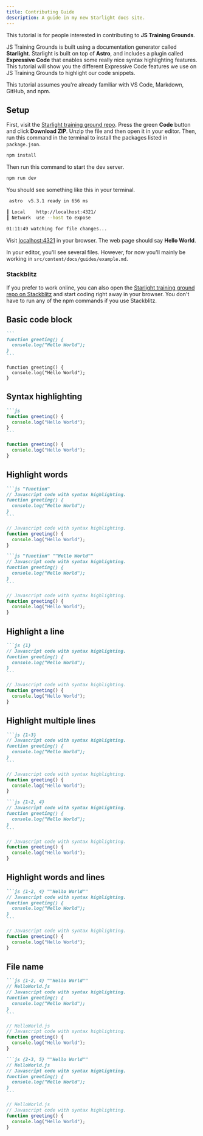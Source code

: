 ```yaml
---
title: Contributing Guide
description: A guide in my new Starlight docs site.
---
```


This tutorial is for people interested in contributing to **JS Training Grounds**.

JS Training Grounds is built using a documentation generator called **Starlight**. Starlight is built on top of **Astro**, and includes a plugin called **Expressive Code** that enables some really nice syntax highlighting features. This tutorial will show you the different Expressive Code features we use on JS Training Grounds to highlight our code snippets.

This tutorial assumes you're already familiar with VS Code, Markdown, GitHub, and npm.

## Setup

First, visit the <a href="https://github.com/simpledevio/starlight-training-ground" target="_blank">Starlight training ground repo</a>. Press the green **Code** button and click **Download ZIP**. Unzip the file and then open it in your editor. Then, run this command in the terminal to install the packages listed in `package.json`.

```bash
npm install
```

Then run this command to start the dev server.

```bash
npm run dev
```

You should see something like this in your terminal.

```bash
 astro  v5.3.1 ready in 656 ms

┃ Local    http://localhost:4321/
┃ Network  use --host to expose

01:11:49 watching for file changes...
```

Visit <a href="http://localhost:4321/" target="_blank">localhost:4321</a> in your browser. The web page should say **Hello World**.

In your editor, you'll see several files. However, for now you'll mainly be working in `src/content/docs/guides/example.md`.

### Stackblitz

If you prefer to work online, you can also open the <a href="https://stackblitz.com/github/simpledevio/starlight-training-ground?file=src/content/docs/guides/example.md" target="_blank">Starlight training ground repo on Stackblitz</a> and start coding right away in your browser. You don't have to run any of the npm commands if you use Stackblitz.

## Basic code block

````md
```
function greeting() {
  console.log("Hello World");
}
```
````

```
function greeting() {
  console.log("Hello World");
}
```

## Syntax highlighting

````md
```js
function greeting() {
  console.log("Hello World");
}
```
````

```js
function greeting() {
  console.log("Hello World");
}
```

## Highlight words

````md
```js "function"
// Javascript code with syntax highlighting.
function greeting() {
  console.log("Hello World");
}
```
````

```js "function"
// Javascript code with syntax highlighting.
function greeting() {
  console.log("Hello World");
}
```

````md
```js "function" ""Hello World""
// Javascript code with syntax highlighting.
function greeting() {
  console.log("Hello World");
}
```
````

```js "function" ""Hello World""
// Javascript code with syntax highlighting.
function greeting() {
  console.log("Hello World");
}
```

## Highlight a line

````md
```js {1}
// Javascript code with syntax highlighting.
function greeting() {
  console.log("Hello World");
}
```
````

```js {1}
// Javascript code with syntax highlighting.
function greeting() {
  console.log("Hello World");
}
```

## Highlight multiple lines

````md
```js {1-3}
// Javascript code with syntax highlighting.
function greeting() {
  console.log("Hello World");
}
```
````

```js {1-3}
// Javascript code with syntax highlighting.
function greeting() {
  console.log("Hello World");
}
```

````md
```js {1-2, 4}
// Javascript code with syntax highlighting.
function greeting() {
  console.log("Hello World");
}
```
````

```js {1-2, 4}
// Javascript code with syntax highlighting.
function greeting() {
  console.log("Hello World");
}
```

## Highlight words and lines

````md
```js {1-2, 4} ""Hello World""
// Javascript code with syntax highlighting.
function greeting() {
  console.log("Hello World");
}
```
````

```js {1-2, 4} ""Hello World""
// Javascript code with syntax highlighting.
function greeting() {
  console.log("Hello World");
}
```

## File name

````md
```js {1-2, 4} ""Hello World""
// HelloWorld.js
// Javascript code with syntax highlighting.
function greeting() {
  console.log("Hello World");
}
```
````

```js {1-2, 4} ""Hello World""
// HelloWorld.js
// Javascript code with syntax highlighting.
function greeting() {
  console.log("Hello World");
}
```


````md
```js {2-3, 5} ""Hello World""
// HelloWorld.js
// Javascript code with syntax highlighting.
function greeting() {
  console.log("Hello World");
}
```
````

```js {2-3, 5} ""Hello World""
// HelloWorld.js
// Javascript code with syntax highlighting.
function greeting() {
  console.log("Hello World");
}
```
